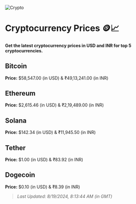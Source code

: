 
![Crypto](https://www.techguide.com.au/wp-content/uploads/2020/11/crypto3.jpeg)

# Cryptocurrency Prices 🪙📈

#### Get the latest cryptocurrency prices in USD and INR for top 5 cryptocurrencies.

## Bitcoin

**Price:** $58,547.00 (in USD) & ₹49,13,241.00 (in INR)

## Ethereum

**Price:** $2,615.46 (in USD) & ₹2,19,489.00 (in INR)

## Solana

**Price:** $142.34 (in USD) & ₹11,945.50 (in INR)

## Tether

**Price:** $1.00 (in USD) & ₹83.92 (in INR)

## Dogecoin

**Price:** $0.10 (in USD) & ₹8.39 (in INR)

> _Last Updated: 8/19/2024, 8:13:44 AM (in GMT)_
